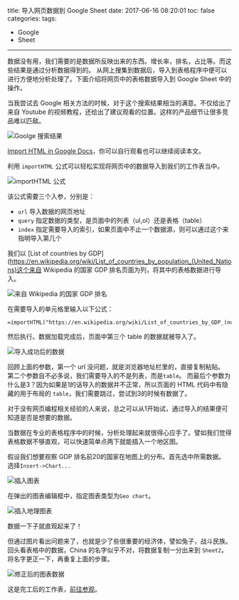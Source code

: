 title: 导入网页数据到 Google Sheet
date: 2017-06-16 08:20:01
toc: false
categories:
tags:
- Google
- Sheet
---

数据没有用，我们需要的是数据所反映出来的东西。增长率，排名，占比等。而这些结果是通过分析数据得到的。
从网上搜集到数据后，导入到表格程序中便可以进行方便地分析处理了。下面介绍将网页中的表格数据导入到 Google Sheet 中的操作。
<!-- more -->

当我尝试去 Google 相关方法的时候，对于这个搜索结果相当的满意。不仅给出了来自 Youtube 的视频教程，还给出了建议观看的位置。这样的产品细节让很多竞品难以匹敌。

![Goolge 搜索结果](1.jpg)

[Import HTML in Google Docs](https://www.youtube.com/watch?v=95c0OlsjKgU)，你可以自行观看也可以继续阅读本文。

利用 `importHTML` 公式可以轻松实现将网页中的数据导入到我们的工作表当中。

![importHTML 公式](2.jpg)

该公式需要三个入参，分别是：
- `url` 导入数据的网页地址
- `query` 指定数据的类型，是页面中的列表（ul,ol）还是表格（table）
- `index` 指定需要导入的索引，如果页面中不止一个数据源，则可以通过这个来指明导入第几个

我们以 [List of countries by GDP](https://en.wikipedia.org/wiki/List_of_countries_by_population_(United_Nations)这个来自 Wikipedia 的国家 GDP 排名页面为列，将其中的表格数据进行导入。

![来自 Wikipedia 的国家 GDP 排名](3.jpg)

在需要导入的单元格里输入以下公式：

```
=importHTML("https://en.wikipedia.org/wiki/List_of_countries_by_GDP_(nominal)","table",3)
```

然后执行。数据加载完成后，页面中第三个 table 的数据就被导入了。

![导入成功后的数据](5.jpg)

回顾上面的参数，第一个 url 没问题，就是浏览器地址栏里的，直接复制粘贴。
第二个参数自不必多说，我们需要导入的不是列表，而是`table`。
而最后个参数为什么是3？因为如果是1的话导入的数据并不正常，所以页面的 HTML 代码中有隐藏的用于布局的 `table`，我们需要跳过，尝试到3的时候有数据了。

对于没有网页编程相关经验的人来说，总之可以从1开始试，通过导入的结果便可知道是否是想要的数据。

当数据在专业的表格程序中的时候，分析处理起来就很得心应手了。譬如我们觉得表格数据不够直观，可以快速简单点两下就能插入一个地区图。

假设我们想要观察 GDP 排名前20的国家在地图上的分布。首先选中所需数据。
选择`Insert->Chart...`

![插入图表](6.jpg)

在弹出的图表编辑框中，指定图表类型为`Geo chart`。

![插入地理图表](7.jpg)

数据一下子就直观起来了！

但通过图片看出问题来了，也就是少了些很重要的经济体，譬如兔子，战斗民族。
回头看表格中的数据，China 的名字似乎不对，将数据复制一分出来到 `Sheet2`，将名字更正一下，再重复上面的步骤。

![修正后的图表数据](8.jpg)

这是完工后的工作表，[前往参观](https://docs.google.com/spreadsheets/d/10N5-jwkD-J36XntGC3hsUN-Wo5V_McaUrBVyx0pjQ3A/edit?usp=sharing)。
